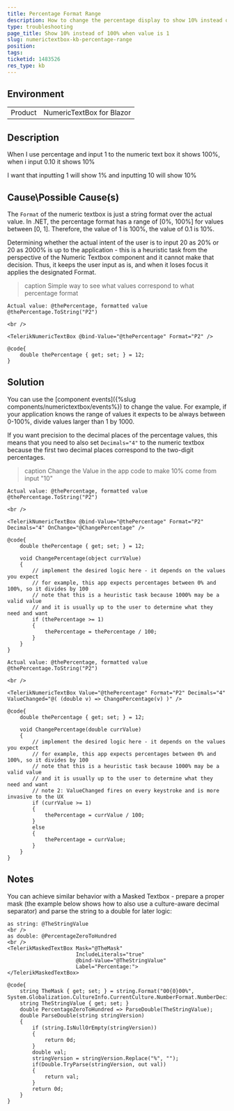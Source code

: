 ```yaml
---
title: Percentage Format Range
description: How to change the percentage display to show 10% instead of 100% when value is 1
type: troubleshooting
page_title: Show 10% instead of 100% when value is 1
slug: numerictextbox-kb-percentage-range
position: 
tags: 
ticketid: 1483526
res_type: kb
---
```


## Environment
<table>
	<tbody>
		<tr>
			<td>Product</td>
			<td>NumericTextBox for Blazor</td>
		</tr>
	</tbody>
</table>


## Description

When I use percentage and input 1 to the numeric text box it shows 100%, when i input 0.10 it shows 10%

I want that inputting 1 will show 1% and inputting 10 will show 10%

## Cause\Possible Cause(s)

The `Format` of the numeric textbox is just a string format over the actual value. In .NET, the percentage format has a range of [0%, 100%] for values between [0, 1]. Therefore, the value of 1 is 100%, the value of 0.1 is 10%.

Determining whether the actual intent of the user is to input 20 as 20% or 20 as 2000% is up to the application - this is a heuristic task from the perspective of the Numeric Textbox component and it cannot make that decision. Thus, it keeps the user input as is, and when it loses focus it applies the designated Format.

>caption Simple way to see what values correspond to what percentage format

````CSHTML
Actual value: @thePercentage, formatted value @thePercentage.ToString("P2")

<br />

<TelerikNumericTextBox @bind-Value="@thePercentage" Format="P2" />

@code{
    double thePercentage { get; set; } = 12;
}
````

## Solution

You can use the [component events]({%slug components/numerictextbox/events%}) to change the value. For example, if your application knows the range of values it expects to be always between 0-100%, divide values larger than 1 by 1000. 

If you want precision to the decimal places of the percentage values, this means that you need to also set `Decimals="4"` to the numeric textbox because the first two decimal places correspond to the two-digit percentages.

>caption Change the Value in the app code to make 10% come from input "10"

````OnChange
Actual value: @thePercentage, formatted value @thePercentage.ToString("P2")

<br />

<TelerikNumericTextBox @bind-Value="@thePercentage" Format="P2" Decimals="4" OnChange="@ChangePercentage" />

@code{
    double thePercentage { get; set; } = 12;

    void ChangePercentage(object currValue)
    {
        // implement the desired logic here - it depends on the values you expect
        // for example, this app expects percentages between 0% and 100%, so it divides by 100
        // note that this is a heuristic task because 1000% may be a valid value
        // and it is usually up to the user to determine what they need and want
        if (thePercentage >= 1)
        {
            thePercentage = thePercentage / 100;
        }
    }
}
````
````ValueChanged
Actual value: @thePercentage, formatted value @thePercentage.ToString("P2")

<br />

<TelerikNumericTextBox Value="@thePercentage" Format="P2" Decimals="4" ValueChanged="@( (double v) => ChangePercentage(v) )" />

@code{
    double thePercentage { get; set; } = 12;

    void ChangePercentage(double currValue)
    {
        // implement the desired logic here - it depends on the values you expect
        // for example, this app expects percentages between 0% and 100%, so it divides by 100
        // note that this is a heuristic task because 1000% may be a valid value
        // and it is usually up to the user to determine what they need and want
        // note 2: ValueChanged fires on every keystroke and is more invasive to the UX
        if (currValue >= 1)
        {
            thePercentage = currValue / 100;
        }
        else
        {
            thePercentage = currValue;
        }
    }
}
````

## Notes

You can achieve similar behavior with a Masked Textbox - prepare a proper mask (the example below shows how to also use a culture-aware decimal separator) and parse the string to a double for later logic:

````CSHTML
as string: @TheStringValue
<br />
as double: @PercentageZeroToHundred
<br />
<TelerikMaskedTextBox Mask="@TheMask"
                      IncludeLiterals="true"
                      @bind-Value="@TheStringValue"
                      Label="Percentage:">
</TelerikMaskedTextBox>

@code{
    string TheMask { get; set; } = string.Format("00{0}00%", System.Globalization.CultureInfo.CurrentCulture.NumberFormat.NumberDecimalSeparator);
    string TheStringValue { get; set; }
    double PercentageZeroToHundred => ParseDouble(TheStringValue);
    double ParseDouble(string stringVersion)
    {
        if (string.IsNullOrEmpty(stringVersion))
        {
            return 0d;
        }
        double val;
        stringVersion = stringVersion.Replace("%", "");
        if(Double.TryParse(stringVersion, out val))
        {
            return val;
        }
        return 0d;
    }
}
````
